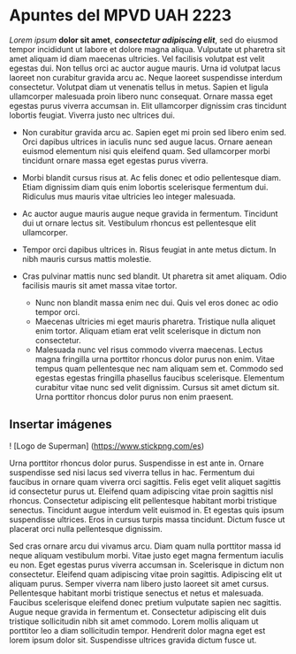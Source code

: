 # Apuntes del MPVD UAH 2223

*Lorem ipsum* **dolor sit amet**, ***consectetur adipiscing elit***, sed do eiusmod tempor incididunt ut labore et dolore magna aliqua. Vulputate ut pharetra sit amet aliquam id diam maecenas ultricies. Vel facilisis volutpat est velit egestas dui. Non tellus orci ac auctor augue mauris. Urna id volutpat lacus laoreet non curabitur gravida arcu ac. Neque laoreet suspendisse interdum consectetur. Volutpat diam ut venenatis tellus in metus. Sapien et ligula ullamcorper malesuada proin libero nunc consequat. Ornare massa eget egestas purus viverra accumsan in. Elit ullamcorper dignissim cras tincidunt lobortis feugiat. Viverra justo nec ultrices dui.

- Non curabitur gravida arcu ac. Sapien eget mi proin sed libero enim sed. Orci dapibus ultrices in iaculis nunc sed augue lacus. Ornare aenean euismod elementum nisi quis eleifend quam. Sed ullamcorper morbi tincidunt ornare massa eget egestas purus viverra. 
- Morbi blandit cursus risus at. Ac felis donec et odio pellentesque diam. Etiam dignissim diam quis enim lobortis scelerisque fermentum dui. Ridiculus mus mauris vitae ultricies leo integer malesuada. 
- Ac auctor augue mauris augue neque gravida in fermentum. Tincidunt dui ut ornare lectus sit. Vestibulum rhoncus est pellentesque elit ullamcorper.

- Tempor orci dapibus ultrices in. Risus feugiat in ante metus dictum. In nibh mauris cursus mattis molestie. 
- Cras pulvinar mattis nunc sed blandit. Ut pharetra sit amet aliquam. Odio facilisis mauris sit amet massa vitae tortor. 
  - Nunc non blandit massa enim nec dui. Quis vel eros donec ac odio tempor orci. 
  - Maecenas ultricies mi eget mauris pharetra. Tristique nulla aliquet enim tortor. Aliquam etiam erat velit scelerisque in dictum non consectetur. 
  - Malesuada nunc vel risus commodo viverra maecenas. Lectus magna fringilla urna porttitor rhoncus dolor purus non enim. Vitae tempus quam pellentesque nec nam aliquam sem et. Commodo sed egestas egestas fringilla phasellus faucibus scelerisque. Elementum curabitur vitae nunc sed velit dignissim. Cursus sit amet dictum sit. Urna porttitor rhoncus dolor purus non enim praesent.

## Insertar imágenes
! [Logo de Superman] (https://www.stickpng.com/es)

Urna porttitor rhoncus dolor purus. Suspendisse in est ante in. Ornare suspendisse sed nisi lacus sed viverra tellus in hac. Fermentum dui faucibus in ornare quam viverra orci sagittis. Felis eget velit aliquet sagittis id consectetur purus ut. Eleifend quam adipiscing vitae proin sagittis nisl rhoncus. Consectetur adipiscing elit pellentesque habitant morbi tristique senectus. Tincidunt augue interdum velit euismod in. Et egestas quis ipsum suspendisse ultrices. Eros in cursus turpis massa tincidunt. Dictum fusce ut placerat orci nulla pellentesque dignissim.

Sed cras ornare arcu dui vivamus arcu. Diam quam nulla porttitor massa id neque aliquam vestibulum morbi. Vitae justo eget magna fermentum iaculis eu non. Eget egestas purus viverra accumsan in. Scelerisque in dictum non consectetur. Eleifend quam adipiscing vitae proin sagittis. Adipiscing elit ut aliquam purus. Semper viverra nam libero justo laoreet sit amet cursus. Pellentesque habitant morbi tristique senectus et netus et malesuada. Faucibus scelerisque eleifend donec pretium vulputate sapien nec sagittis. Augue neque gravida in fermentum et. Consectetur adipiscing elit duis tristique sollicitudin nibh sit amet commodo. Lorem mollis aliquam ut porttitor leo a diam sollicitudin tempor. Hendrerit dolor magna eget est lorem ipsum dolor sit. Suspendisse ultrices gravida dictum fusce ut.
